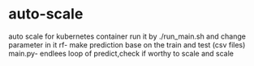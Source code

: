 # auto-scale
auto scale for kubernetes container
run it by ./run_main.sh and change parameter in it
rf- make prediction base on the train and test (csv files)
main.py- endlees loop of predict,check if worthy to scale and scale
